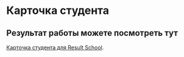 # Карточка студента

## Результат работы можете посмотреть тут

[Карточка студента для Result School](https://rezniki.github.io/Card-Student/).
